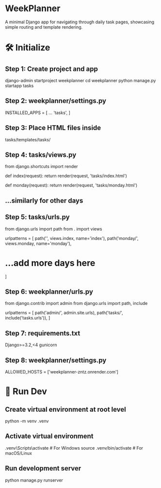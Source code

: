 # WeekPlanner

A minimal Django app for navigating through daily task pages, showcasing simple routing and template rendering.

# 🛠️ Initialize

## Step 1: Create project and app

django-admin startproject weekplanner
cd weekplanner
python manage.py startapp tasks

## Step 2: weekplanner/settings.py

INSTALLED_APPS = [
...
'tasks',
]

## Step 3: Place HTML files inside

tasks/templates/tasks/

## Step 4: tasks/views.py

from django.shortcuts import render

def index(request):
return render(request, 'tasks/index.html')

def monday(request):
return render(request, 'tasks/monday.html')

## ...similarly for other days

## Step 5: tasks/urls.py

from django.urls import path
from . import views

urlpatterns = [
path('', views.index, name='index'),
path('monday/', views.monday, name='monday'),
# ...add more days here
]

## Step 6: weekplanner/urls.py

from django.contrib import admin
from django.urls import path, include

urlpatterns = [
path('admin/', admin.site.urls),
path('tasks/', include('tasks.urls')),
]

## Step 7: requirements.txt

Django>=3.2,<4
gunicorn

## Step 8: weekplanner/settings.py

ALLOWED_HOSTS = ['weekplanner-zntz.onrender.com']

# 🚀 Run Dev

## Create virtual environment at root level

python -m venv .venv

## Activate virtual environment

.venv\Scripts\activate # For Windows
source .venv/bin/activate # For macOS/Linux

## Run development server

python manage.py runserver
